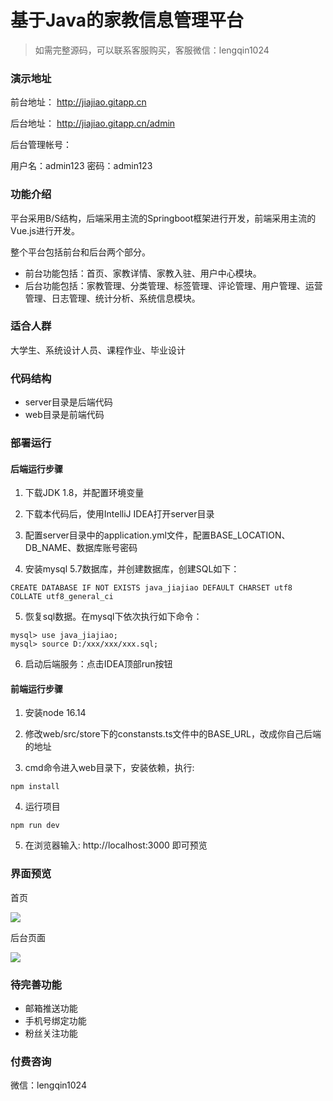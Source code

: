 # 基于Java的家教信息管理平台

> 如需完整源码，可以联系客服购买，客服微信：lengqin1024

### 演示地址

前台地址：  http://jiajiao.gitapp.cn

后台地址： http://jiajiao.gitapp.cn/admin

后台管理帐号：

用户名：admin123
密码：admin123

### 功能介绍

平台采用B/S结构，后端采用主流的Springboot框架进行开发，前端采用主流的Vue.js进行开发。

整个平台包括前台和后台两个部分。

- 前台功能包括：首页、家教详情、家教入驻、用户中心模块。
- 后台功能包括：家教管理、分类管理、标签管理、评论管理、用户管理、运营管理、日志管理、统计分析、系统信息模块。

### 适合人群

大学生、系统设计人员、课程作业、毕业设计



### 代码结构

- server目录是后端代码
- web目录是前端代码

### 部署运行

#### 后端运行步骤

1. 下载JDK 1.8，并配置环境变量

2. 下载本代码后，使用IntelliJ IDEA打开server目录

3. 配置server目录中的application.yml文件，配置BASE_LOCATION、DB_NAME、数据库账号密码

4. 安装mysql 5.7数据库，并创建数据库，创建SQL如下：
```
CREATE DATABASE IF NOT EXISTS java_jiajiao DEFAULT CHARSET utf8 COLLATE utf8_general_ci
```
5. 恢复sql数据。在mysql下依次执行如下命令：

```
mysql> use java_jiajiao;
mysql> source D:/xxx/xxx/xxx.sql;
```

6. 启动后端服务：点击IDEA顶部run按钮


#### 前端运行步骤

1. 安装node 16.14

2. 修改web/src/store下的constansts.ts文件中的BASE_URL，改成你自己后端的地址

3. cmd命令进入web目录下，安装依赖，执行:
```
npm install 
```
4. 运行项目
```
npm run dev
```
5. 在浏览器输入: http://localhost:3000 即可预览


### 界面预览

首页

![](https://github.com/geeeeeeeek/java_jiajiao/blob/master/server/upload/image/a.png)


后台页面

![](https://github.com/geeeeeeeek/java_jiajiao/blob/master/server/upload/image/b.png)



### 待完善功能

- 邮箱推送功能
- 手机号绑定功能
- 粉丝关注功能

### 付费咨询

微信：lengqin1024


